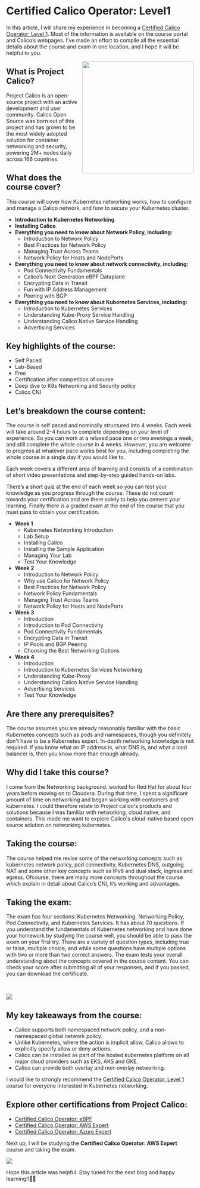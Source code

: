 # Certified Calico Operator: Level1


In this article, I will share my experience in becoming a [Certified Calico Operator: Level 1](https://www.tigera.io/lp/calico-academy-completion/). Most of the information is available on the course portal and Calico’s webpages. I've made an effort to compile all the essential details about the course and exam in one location, and I hope it will be helpful to you.

<a href="/images/ccol1/kubecuddle.png" target="_blank"><img src="/images/ccol1/kubecuddle.png" width="300px" align="right" /></a>

## What is Project Calico? 

Project Calico is an open-source project with an active development and user community. Calico Open Source was born out of this project and has grown to be the most widely adopted solution for container networking and security, powering 2M+ nodes daily across 166 countries.

## What does the course cover?

This course will cover how Kubernetes networking works, how to configure and manage a Calico network, and how to secure your Kubernetes cluster.

- **Introduction to Kubernetes Networking**
- **Installing Calico**
- **Everything you need to know about Network Policy, including:**
	- Introduction to Network Policy
	- Best Practices for Network Policy
	- Managing Trust Across Teams
	- Network Policy for Hosts and NodePorts
- **Everything you need to know about network connectivity, including:**
	- Pod Connectivity Fundamentals
	- Calico’s Next Generation eBPF Dataplane
	- Encrypting Data in Transit
	- Fun with IP Address Management
	- Peering with BGP
- **Everything you need to know about Kubernetes Services, including:**
	- Introduction to Kubernetes Services
	- Understanding Kube-Proxy Service Handling
	- Understanding Calico Native Service Handling
	- Advertising Services

## Key highlights of the course: 

- Self Paced
- Lab-Based
- Free
- Certification after competition of course
- Deep dive to K8s Networking and Security policy
- Calico CNI
 

 
## Let’s breakdown the course content: 

The course is self paced and nominally structured into 4 weeks. Each week will take around 2-4 hours to complete depending on your level of experience. So you can work at a relaxed pace one or two evenings a week, and still complete the whole course in 4 weeks.  However, you are welcome to progress at whatever pace works best for you, including completing the whole course in a single day if you would like to.
 
Each week covers a different area of learning and consists of a combination of short video presentations and step-by-step guided hands-on labs. 
 
There’s a short quiz at the end of each week so you can test your knowledge as you progress through the course. These do not count towards your certification and are there solely to help you cement your learning. Finally there is a graded exam at the end of the course that you must pass to obtain your certification.
 
- **Week 1**
	- Kubernetes Networking Introduction
	- Lab Setup
	- Installing Calico
	- Installing the Sample Application
	- Managing Your Lab
	- Test Your Knowledge
- **Week 2**
	- Introduction to Network Policy
	- Why use Calico for Network Policy
	- Best Practices for Network Policy
	- Network Policy Fundamentals
	- Managing Trust Across Teams
	- Network Policy for Hosts and NodePorts
- **Week 3**
	- Introduction
	- Introduction to Pod Connectivity
	- Pod Connectivity Fundamentals
	- Encrypting Data in Transit
	- IP Pools and BGP Peering
	- Choosing the Best Networking Options
- **Week 4**
	- Introduction
	- Introduction to Kubernetes Services Networking
	- Understanding Kube-Proxy
	- Understanding Calico Native Service Handling
	- Advertising Services
	- Test Your Knowledge
 
## Are there any prerequisites? 

The course assumes you are already reasonably familiar with the basic Kubernetes concepts such as pods and namespaces, though you definitely don't have to be a Kubernetes expert.
In-depth networking knowledge is not required. If you know what an IP address is, what DNS is, and what a load balancer is, then you know more than enough already. 
 
## Why did I take this course? 

I come from the Networking background.  worked for Red Hat for about four years before moving on to Cloudera. During that time, I spent a significant amount of time on networking and began working with containers and kubernetes. I could therefore relate to Project calico's products and solutions because I was familiar with networking, cloud native, and containers. This made me want to explore Calico's cloud-native based open source solution on networking kubernetes.
 
## Taking the course: 

The course helped me revise some of the networking concepts such as kubernetes network policy, pod connectivity, Kubernetes DNS, outgoing NAT and some other key concepts such as IPv6 and dual stack, ingress and egress. Ofcourse, there are many more concepts throughout the course which explain in detail about Calico’s CNI, it’s working and advantages. 
 
## Taking the exam: 

The exam has four sections: Kubernetes Networking, Networking Policy, Pod Connectivity, and Kubernetes Services. It has about 70 questions. If you understand the fundamentals of Kubernetes networking and have done your homework by studying the course well, you should be able to pass the exam on your first try. There are a variety of question types, including true or false, multiple choice, and while some questions have multiple options with two or more than two correct answers. The exam tests your overall understanding about the concepts covered in the course content. You can check your score after submitting all of your responses, and if you passed, you can download the certificate.

<br/>

![](/images/ccol1/ccol1.png " ") 

## My key takeaways from the course: 

- Calico supports both namespaced network policy, and a non-namespaced global network policy. 
- Unlike Kubernetes, where the action is implicit allow, Calico allows to explicitly specify allow or deny actions. 
- Calico can be installed as part of the hosted kubernetes platform on all major cloud providers such as EKS, AKS and GKE. 
- Calico can provide both overlay and non-overlay networking. 

I would like to strongly recommend the [Certified Calico Operator: Level 1](https://academy.tigera.io/course/certified-calico-operator-level-1/) course for everyone interested in Kubernetes networking.

## Explore other certifications from Project Calico: 

- [Certified Calico Operator: eBPF](https://academy.tigera.io/course/certified-calico-operator-ebpf/)
- [Certified Calico Operator: AWS Expert](https://academy.tigera.io/course/certified-calico-operator-aws-expert/)
- [Certified Calico Operator: Azure Expert](https://academy.tigera.io/course/certified-calico-operator-azure-expert/)

Next up, I will be studying the **Certified Calico Operator: AWS Expert** course and taking the exam.

![](/images/ccol1/bigcat.png)

Hope this article was helpful. Stay tuned for the next blog and happy learning!!👋🏻

